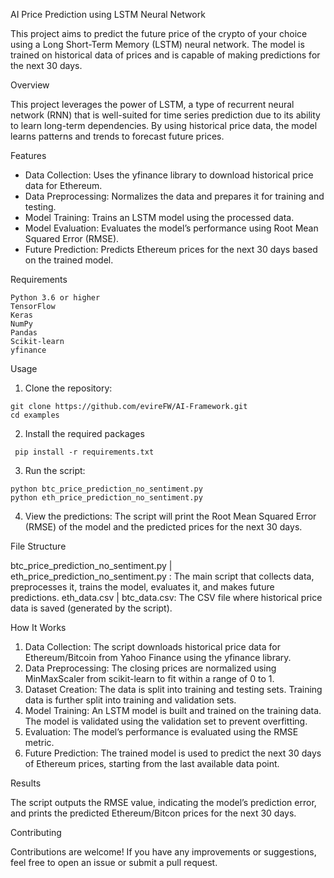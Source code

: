 AI Price Prediction using LSTM Neural Network

This project aims to predict the future price of the crypto of your choice using a Long Short-Term Memory (LSTM) neural network. The model is trained on historical data of prices and is capable of making predictions for the next 30 days.

Overview

This project leverages the power of LSTM, a type of recurrent neural network (RNN) that is well-suited for time series prediction due to its ability to learn long-term dependencies. By using historical price data, the model learns patterns and trends to forecast future prices.

Features

- Data Collection: Uses the yfinance library to download historical price data for Ethereum.
- Data Preprocessing: Normalizes the data and prepares it for training and testing.
- Model Training: Trains an LSTM model using the processed data.
- Model Evaluation: Evaluates the model’s performance using Root Mean Squared Error (RMSE).
- Future Prediction: Predicts Ethereum prices for the next 30 days based on the trained model.

Requirements

	Python 3.6 or higher
	TensorFlow
	Keras
	NumPy
	Pandas
	Scikit-learn
	yfinance

Usage

  1.	Clone the repository:

    git clone https://github.com/evireFW/AI-Framework.git 
    cd examples
    
  2.	Install the required packages
     
     pip install -r requirements.txt

  3. Run the script:
     
    python btc_price_prediction_no_sentiment.py
    python eth_price_prediction_no_sentiment.py

  4.	View the predictions: The script will print the Root Mean Squared Error (RMSE) of the model and the predicted prices for the next 30 days.

File Structure

  btc_price_prediction_no_sentiment.py | eth_price_prediction_no_sentiment.py : The main script that collects data, preprocesses it, trains the model, evaluates it, and makes future predictions.
  eth_data.csv | btc_data.csv: The CSV file where historical price data is saved (generated by the script).

How It Works

 1. Data Collection: The script downloads historical price data for Ethereum/Bitcoin from Yahoo Finance using the yfinance library.
 2. Data Preprocessing: The closing prices are normalized using MinMaxScaler from scikit-learn to fit within a range of 0 to 1.
 3. Dataset Creation: The data is split into training and testing sets. Training data is further split into training and validation sets.
 4. Model Training: An LSTM model is built and trained on the training data. The model is validated using the validation set to prevent overfitting.
 5. Evaluation: The model’s performance is evaluated using the RMSE metric.
 6. Future Prediction: The trained model is used to predict the next 30 days of Ethereum prices, starting from the last available data point.

Results

The script outputs the RMSE value, indicating the model’s prediction error, and prints the predicted Ethereum/Bitcon prices for the next 30 days.

Contributing

Contributions are welcome! If you have any improvements or suggestions, feel free to open an issue or submit a pull request.